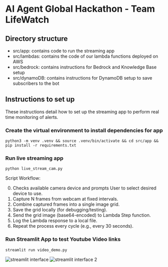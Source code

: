 # AI Agent Global Hackathon - Team LifeWatch

## Directory structure

- src/app: contains code to run the streaming app
- src/lambdas: contains the code of our lambda functions deployed on AWS
- src/bedrock: contains instructions for Bedrock and Knowledge Base setup
- src/dynamoDB: contains instructions for DynamoDB setup to save subscribers to the bot

## Instructions to set up

These instructions detail how to set up the streaming app to perform real time monitoring of alerts. 

### Create the virtual environment to install dependencies for app

```python3 -m venv .venv && source .venv/bin/activate && cd src/app && pip install -r requirements.txt```

### Run live streaming app
```python live_stream_cam.py```

Script Workflow:

0. Checks available camera device and prompts User to select desired device to use. 
1. Capture N frames from webcam at fixed intervals.
2. Combine captured frames into a single image grid.
3. Save the grid locally (for debugging/testing).
4. Send the grid image (base64-encoded) to Lambda Step function.
5. Log the Lambda response to a local file.
6. Repeat the process every cycle (e.g., every 30 seconds).

### Run Streamlit App to test Youtube Video links

``` streamlit run video_demo.py ```

![streamlit interface](imgs/image.png)
![streamlit interface 2](imgs/image-1.png)